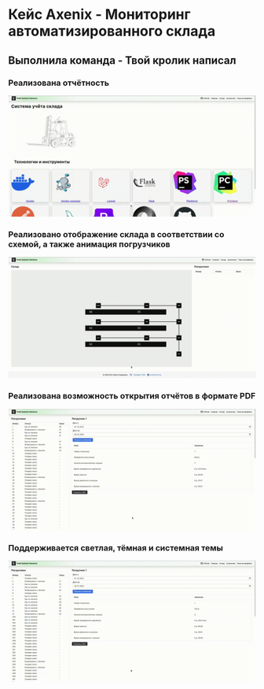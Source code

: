 # Кейс Axenix - Мониторинг автоматизированного склада
## Выполнила команда - Твой кролик написал

### Реализована отчётность
![Запись экрана от 22.10.2023 09_02_52.gif](assets%2Fgif%2F%D0%97%D0%B0%D0%BF%D0%B8%D1%81%D1%8C%20%D1%8D%D0%BA%D1%80%D0%B0%D0%BD%D0%B0%20%D0%BE%D1%82%2022.10.2023%2009_02_52.gif)

### Реализовано отображение склада в соответствии со схемой, а также анимация погрузчиков
![Запись экрана от 22.10.2023 09_14_33.gif](assets%2Fgif%2F%D0%97%D0%B0%D0%BF%D0%B8%D1%81%D1%8C%20%D1%8D%D0%BA%D1%80%D0%B0%D0%BD%D0%B0%20%D0%BE%D1%82%2022.10.2023%2009_14_33.gif)

### Реализована возможность открытия отчётов в формате PDF
![Запись экрана от 22.10.2023 09_03_29.gif](assets%2Fgif%2F%D0%97%D0%B0%D0%BF%D0%B8%D1%81%D1%8C%20%D1%8D%D0%BA%D1%80%D0%B0%D0%BD%D0%B0%20%D0%BE%D1%82%2022.10.2023%2009_03_29.gif)


### Поддерживается светлая, тёмная и системная темы
![Запись экрана от 22.10.2023 09_16_42.gif](assets%2Fgif%2F%D0%97%D0%B0%D0%BF%D0%B8%D1%81%D1%8C%20%D1%8D%D0%BA%D1%80%D0%B0%D0%BD%D0%B0%20%D0%BE%D1%82%2022.10.2023%2009_16_42.gif)